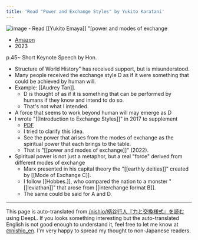 ```yaml
---
title: 'Read "Power and Exchange Styles" by Yukito Karatani'
---
```


![image](https://gyazo.com/06e41b1dc1366a6ff0606fecb8900243/thumb/1000)
    - Read [[Yukito Emaya]] "[power and modes of exchange
- [Amazon](https://amzn.to/3qQncY3)
- 2023

p.45~ Short Keynote Speech by Hon.
- Structure of World History" has received support, but is misunderstood.
- Many people received the exchange style D as if it were something that could be achieved by human will.
- Example: [[Audrey Tan]].
    - D is thought of as if it is something that can be performed by humans if they know and intend to do so.
    - That's not what I intended.
- A force that seems to work beyond human will may emerge as D
- I wrote "[[Introduction to Exchange Styles]]" in 2017 to supplement
    - [PDF](http://www.kojinkaratani.com/jp/pdf/20171207_jp.pdf)
    - I tried to clarify this idea.
    - See the power that arises from the modes of exchange as the spiritual power that each brings to the table.
    - That is "[[power and modes of exchange]]" (2022).
- Spiritual power is not just a metaphor, but a real "force" derived from different modes of exchange
    - Marx presented in his capital theory the "[[earthly deities]]" created by [[Mode of Exchange C]].
    - I follow [[Hobbes.]], who compared the nation to a monster "[[leviathan]]" that arose from [[interchange format B]].
    - The same could be said for A and D.

---
This page is auto-translated from [/nishio/柄谷行人『力と交換様式』を読む](https://scrapbox.io/nishio/柄谷行人『力と交換様式』を読む) using DeepL. If you looks something interesting but the auto-translated English is not good enough to understand it, feel free to let me know at [@nishio_en](https://twitter.com/nishio_en). I'm very happy to spread my thought to non-Japanese readers.